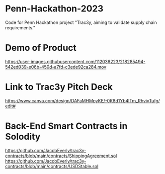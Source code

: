 # Penn-Hackathon-2023

Code for Penn Hackathon project "Trac3y, aiming to validate supply chain requirements."

# Demo of Product
https://user-images.githubusercontent.com/112036223/218285494-542ed039-e06b-450d-a7fd-c3ede92ca284.mov

# Link to Trac3y Pitch Deck
https://www.canva.com/design/DAFaMHMpyKE/-0K8d1Yb4lTm_RhvivTufg/edit#

# Back-End Smart Contracts in Solodity
https://github.com/JacobEverly/trac3y-contracts/blob/main/contracts/ShippingAgreement.sol
https://github.com/JacobEverly/trac3y-contracts/blob/main/contracts/USDStable.sol
